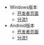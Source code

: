 * Windows版本
  * [开发者页面](https://github.com/TheCGDF/SSD-Windows/releases)
  * [分流1](https://netdisk.asnet.ga/#/s/AGzi4?password=6od0r1)
* Android版本
  * [开发者页面](https://github.com/TheCGDF/SSD-Android/releases)
  * [分流1](https://netdisk.asnet.ga/#/s/oj2Sp?password=hbxdzq)
